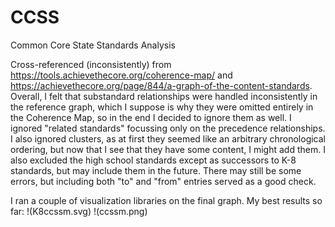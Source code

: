 # CCSS
Common Core State Standards Analysis

Cross-referenced (inconsistently) from https://tools.achievethecore.org/coherence-map/ and https://achievethecore.org/page/844/a-graph-of-the-content-standards. Overall, I felt that substandard relationships were handled inconsistently in the reference graph, which I suppose is why they were omitted entirely in the Coherence Map, so in the end I decided to ignore them as well. I ignored "related standards" focussing only on the precedence relationships. I also ignored clusters, as at first they seemed like an arbitrary chronological ordering, but now that I see that they have some content, I might add them. I also excluded the high school standards except as successors to K-8 standards, but may include them in the future. There may still be some errors, but including both "to" and "from" entries served as a good check.

I ran a couple of visualization libraries on the final graph. My best results so far:
!(K8ccssm.svg)
!(ccssm.png)
